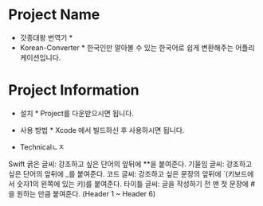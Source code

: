 # Project Name
* 갓종대왕 번역기 *
* Korean-Converter *
한국인만 알아볼 수 있는 한국어로 쉽게 변환해주는 어플리케이션입니다.

# Project Information
* 설치 *
Project를 다운받으시면 됩니다.

* 사용 방법 *
Xcode 에서 빌드하신 후 사용하시면 됩니다.

* Technicalㄴㅈ

Swift
굵은 글씨: 강조하고 싶은 단어의 앞뒤에 **을 붙여준다.
기울임 글씨: 강조하고 싶은 단어의 앞뒤에 _를 붙여준다.
코드 글씨: 강조하고 싶은 문장의 앞뒤에 `(키보드에서 숫자1의 왼쪽에 있는 키)를 붙여준다.
타이틀 글씨: 글을 작성하기 전 맨 첫 문장에 #을 원하는 만큼 붙여준다. (Header 1 ~ Header 6)
